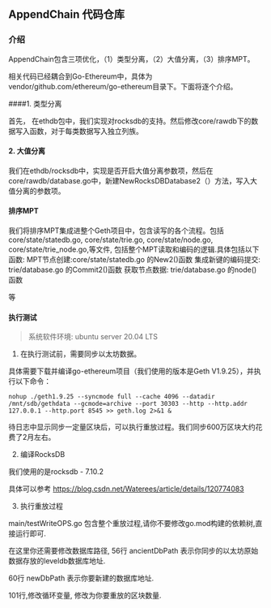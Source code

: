 
## AppendChain 代码仓库



### 介绍
AppendChain包含三项优化，（1）类型分离，（2）大值分离，（3）排序MPT。

相关代码已经耦合到Go-Ethereum中，具体为vendor/github.com/ethereum/go-ethereum目录下。下面将逐个介绍。

####1. 类型分离

首先， 在ethdb包中，我们实现对rocksdb的支持。然后修改core/rawdb下的数据写入函数，对于每类数据写入独立列族。

#### 2. 大值分离

我们在ethdb/rocksdb中，实现是否开启大值分离参数项，然后在core/rawdb/database.go中，新建NewRocksDBDatabase2（）方法，写入大值分离的参数项。

#### 排序MPT

我们将排序MPT集成进整个Geth项目中，包含读写的各个流程。包括core/state/statedb.go, core/state/trie.go, core/state/node.go, core/state/trie_node.go,等文件,
包括整个MPT读取和编码的逻辑.具体包括以下函数:
MPT节点创建:core/state/statedb.go 的New2()函数
集成新键的编码提交: trie/database.go 的Commit2()函数
获取节点数据: trie/database.go 的node()函数

等  

#### 执行测试

> 系统软件环境: ubuntu server 20.04 LTS

1. 在执行测试前，需要同步以太坊数据。

具体需要下载并编译go-ethereum项目（我们使用的版本是Geth V1.9.25），并执行以下命令：

``` 
nohup ./geth1.9.25 --syncmode full --cache 4096 --datadir /mnt/sdb/gethdata --gcmode=archive --port 30303 --http --http.addr 127.0.0.1 --http.port 8545 >> geth.log 2>&1 &
```

待日志中显示同步一定量区块后，可以执行重放过程。我们同步600万区块大约花费了2月左右。


2. 编译RocksDB

我们使用的是rocksdb - 7.10.2

具体可以参考 https://blog.csdn.net/Waterees/article/details/120774083

3. 执行重放过程

main/testWriteOPS.go 包含整个重放过程,请你不要修改go.mod构建的依赖树,直接运行即可.

在这里你还需要修改数据库路径, 
56行 ancientDbPath 表示你同步的以太坊原始数据存放的leveldb数据库地址.

60行 newDbPath 表示你要新建的数据库地址.

101行,修改循环变量, 修改为你要重放的区块数量.